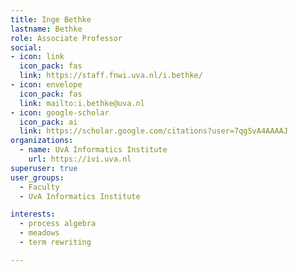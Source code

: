 ```yaml
---
title: Inge Bethke
lastname: Bethke
role: Associate Professor
social:
- icon: link
  icon_pack: fas
  link: https://staff.fnwi.uva.nl/i.bethke/
- icon: envelope
  icon_pack: fas
  link: mailto:i.bethke@uva.nl
- icon: google-scholar
  icon_pack: ai
  link: https://scholar.google.com/citations?user=7qgSvA4AAAAJ
organizations:
  - name: UvA Informatics Institute
    url: https://ivi.uva.nl
superuser: true
user_groups:
  - Faculty
  - UvA Informatics Institute

interests:
  - process algebra
  - meadows
  - term rewriting

---
```

